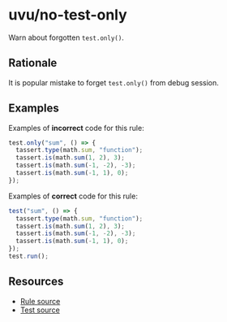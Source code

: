 # uvu/no-test-only

Warn about forgotten `test.only()`.

## Rationale

It is popular mistake to forget `test.only()` from debug session.

## Examples

Examples of **incorrect** code for this rule:

```javascript
test.only("sum", () => {
  tassert.type(math.sum, "function");
  tassert.is(math.sum(1, 2), 3);
  tassert.is(math.sum(-1, -2), -3);
  tassert.is(math.sum(-1, 1), 0);
});
```

Examples of **correct** code for this rule:

```javascript
test("sum", () => {
  tassert.type(math.sum, "function");
  tassert.is(math.sum(1, 2), 3);
  tassert.is(math.sum(-1, -2), -3);
  tassert.is(math.sum(-1, 1), 0);
});
test.run();
```

## Resources

- [Rule source](../../src/rules/no-test-only.ts)
- [Test source](../../src/__tests__/rules/no-test-only.test.ts)
